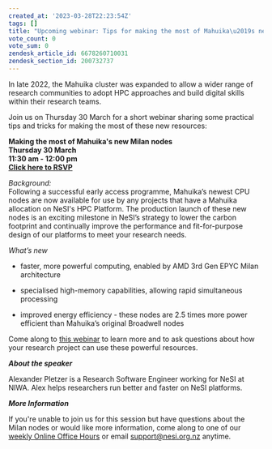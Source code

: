 ```yaml
---
created_at: '2023-03-28T22:23:54Z'
tags: []
title: "Upcoming webinar: Tips for making the most of Mahuika\u2019s new Milan nodes"
vote_count: 0
vote_sum: 0
zendesk_article_id: 6678260710031
zendesk_section_id: 200732737
---
```



In late 2022, the Mahuika cluster was expanded to allow a wider range of
research communities to adopt HPC approaches and build digital skills
within their research teams.

Join us on Thursday 30 March for a short webinar sharing some practical
tips and tricks for making the most of these new resources:

**Making the most of Mahuika's new Milan nodes  
Thursday 30 March**  
**11:30 am - 12:00 pm**  
**[Click here to
RSVP](https://www.eventbrite.co.nz/e/webinar-making-the-most-of-mahuikas-new-milan-nodes-registration-557428302057)**

*Background:*  
Following a successful early access programme, Mahuika’s newest CPU
nodes are now available for use by any projects that have a Mahuika
allocation on NeSI's HPC Platform. The production launch of these new
nodes is an exciting milestone in NeSI’s strategy to lower the carbon
footprint and continually improve the performance and fit-for-purpose
design of our platforms to meet your research needs.

*What’s new*

-   faster, more powerful computing, enabled by AMD 3rd Gen EPYC Milan
    architecture

-   specialised high-memory capabilities, allowing rapid simultaneous
    processing

-   improved energy efficiency - these nodes are 2.5 times more power
    efficient than Mahuika’s original Broadwell nodes

Come along to [this
webinar](https://www.eventbrite.co.nz/e/webinar-making-the-most-of-mahuikas-new-milan-nodes-registration-557428302057)
to learn more and to ask questions about how your research project can
use these powerful resources.

***About the speaker***

Alexander Pletzer is a Research Software Engineer working for NeSI at
NIWA. Alex helps researchers run better and faster on NeSI platforms.

***More Information***

If you're unable to join us for this session but have questions about
the Milan nodes or would like more information, come along to one of our
[weekly Online Office
Hours](../../Getting_Started/Getting_Help/Weekly_Online_Office_Hours.md)
or email <support@nesi.org.nz> anytime. 
